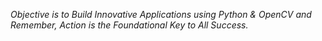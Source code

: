 _Objective is to Build Innovative Applications using Python & OpenCV
and Remember, Action is the Foundational Key to All Success._

